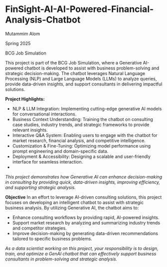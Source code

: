 # FinSight-AI-AI-Powered-Financial-Analysis-Chatbot

Mutammim Alom

Spring 2025

BCG Job Simulation

This project is part of the BCG Job Simulation, where a Generative AI-powered chatbot is developed to assist with business problem-solving and strategic decision-making. The chatbot leverages Natural Language Processing (NLP) and Large Language Models (LLMs) to analyze queries, provide data-driven insights, and support consultants in delivering impactful solutions.

**Project Highlights:**
- NLP & LLM Integration: Implementing cutting-edge generative AI models for conversational interactions.
- Business Context Understanding: Training the chatbot on consulting case studies, industry trends, and strategic frameworks to provide relevant insights.
- Interactive Q&A System: Enabling users to engage with the chatbot for market research, financial analysis, and competitive intelligence.
- Customization & Fine-Tuning: Optimizing model performance using prompt engineering and domain-specific data.
- Deployment & Accessibility: Designing a scalable and user-friendly interface for seamless interaction.
- 
_This project demonstrates how Generative AI can enhance decision-making in consulting by providing quick, data-driven insights, improving efficiency, and supporting strategic analysis._

**Objective**
In an effort to leverage AI-driven consulting solutions, this project focuses on developing an intelligent chatbot to assist with strategic business analysis. By utilizing Generative AI, the chatbot aims to:
- Enhance consulting workflows by providing rapid, AI-powered insights.
- Support market research by analyzing and summarizing industry trends and competitor strategies.
- Improve decision-making by generating data-driven recommendations tailored to specific business problems.
  
_As a data scientist working on this project, your responsibility is to design, train, and optimize a GenAI chatbot that can effectively support business consultants in problem-solving and strategic analysis._

